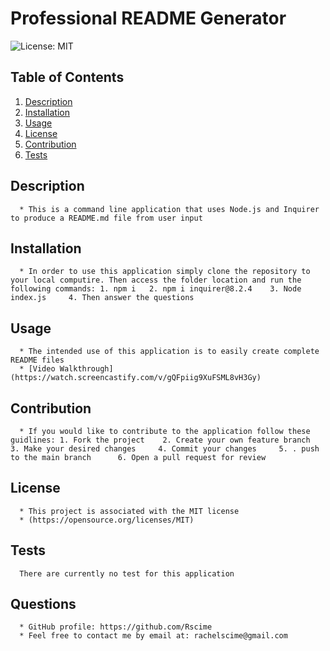 # Professional README Generator
  ![License: MIT](https://img.shields.io/badge/License-MIT-yellow.svg)
  ## Table of Contents
  1. [Description](#description)
  2. [Installation](#installation)
  3. [Usage](#usage)
  4. [License](#license)
  5. [Contribution](#contribution)
  6. [Tests](#tests)

  ## Description
      * This is a command line application that uses Node.js and Inquirer to produce a README.md file from user input
  
  ## Installation
      * In order to use this application simply clone the repository to your local computire. Then access the folder location and run the following commands: 1. npm i   2. npm i inquirer@8.2.4    3. Node index.js     4. Then answer the questions
  
  ## Usage
      * The intended use of this application is to easily create complete README files
      * [Video Walkthrough](https://watch.screencastify.com/v/gQFpiig9XuFSML8vH3Gy)
  
  ## Contribution
      * If you would like to contribute to the application follow these guidlines: 1. Fork the project    2. Create your own feature branch   3. Make your desired changes     4. Commit your changes     5. . push to the main branch      6. Open a pull request for review
  
  ## License
      * This project is associated with the MIT license
      * (https://opensource.org/licenses/MIT)
  
  ## Tests
      There are currently no test for this application

  ## Questions
      * GitHub profile: https://github.com/Rscime
      * Feel free to contact me by email at: rachelscime@gmail.com
